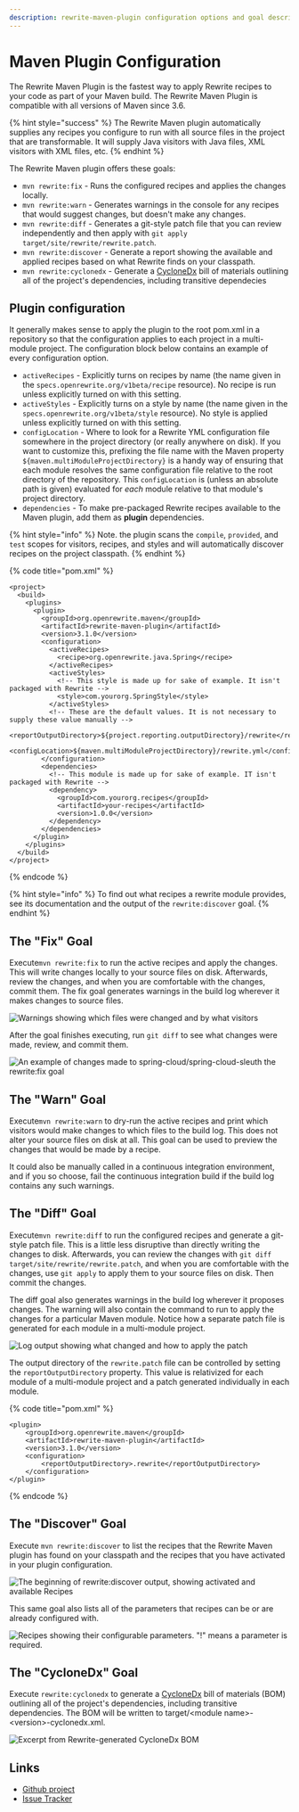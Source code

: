 ```yaml
---
description: rewrite-maven-plugin configuration options and goal descriptions
---
```


# Maven Plugin Configuration

The Rewrite Maven Plugin is the fastest way to apply Rewrite recipes to your code as part of your Maven build. The Rewrite Maven Plugin is compatible with all versions of Maven since 3.6.

{% hint style="success" %}
The Rewrite Maven plugin automatically supplies any recipes you configure to run with all source files in the project that are transformable. It will supply Java visitors with Java files, XML visitors with XML files, etc.
{% endhint %}

The Rewrite Maven plugin offers these goals:

* `mvn rewrite:fix` - Runs the configured recipes and applies the changes locally.
* `mvn rewrite:warn` - Generates warnings in the console for any recipes that would suggest changes, but doesn't make any changes.
* `mvn rewrite:diff` - Generates a git-style patch file that you can review independently and then apply with `git apply target/site/rewrite/rewrite.patch`.
* `mvn rewrite:discover` - Generate a report showing the available and applied recipes based on what Rewrite finds on your classpath.
* `mvn rewrite:cyclonedx` - Generate a [CycloneDx](https://cyclonedx.org/) bill of materials outlining all of the project's dependencies, including transitive dependecies

## Plugin configuration

It generally makes sense to apply the plugin to the root pom.xml in a repository so that the configuration applies to each project in a multi-module project. The configuration block below contains an example of every configuration option.

* `activeRecipes` - Explicitly turns on recipes by name \(the name given in the `specs.openrewrite.org/v1beta/recipe` resource\). No recipe is run unless explicitly turned on with this setting.
* `activeStyles` - Explicitly turns on a style by name \(the name given in the `specs.openrewrite.org/v1beta/style` resource\). No style is applied unless explicitly turned on with this setting.
* `configLocation` - Where to look for a Rewrite YML configuration file somewhere in the project directory \(or really anywhere on disk\). If you want to customize this, prefixing the file name with the Maven property `${maven.multiModuleProjectDirectory}` is a handy way of ensuring that each module resolves the same configuration file relative to the root directory of the repository. This `configLocation` is \(unless an absolute path is given\) evaluated for _each_ module relative to that module's project directory.
* `dependencies` - To make pre-packaged Rewrite recipes available to the Maven plugin, add them as **plugin** dependencies.  

{% hint style="info" %}
Note. the plugin scans the `compile`, `provided`, and `test` scopes for visitors, recipes, and styles and will automatically discover recipes on the project classpath.
{% endhint %}

{% code title="pom.xml" %}
```markup
<project>
  <build>
    <plugins>
      <plugin>
        <groupId>org.openrewrite.maven</groupId>
        <artifactId>rewrite-maven-plugin</artifactId>
        <version>3.1.0</version>
        <configuration>
          <activeRecipes>
            <recipe>org.openrewrite.java.Spring</recipe>
          </activeRecipes>
          <activeStyles>
            <!-- This style is made up for sake of example. It isn't packaged with Rewrite -->
            <style>com.yourorg.SpringStyle</style>
          </activeStyles>
          <!-- These are the default values. It is not necessary to supply these value manually --> 
          <reportOutputDirectory>${project.reporting.outputDirectory}/rewrite</reportOutputDirectory>
          <configLocation>${maven.multiModuleProjectDirectory}/rewrite.yml</configLocation>
        </configuration>
        <dependencies>
          <!-- This module is made up for sake of example. IT isn't packaged with Rewrite -->
          <dependency>
            <groupId>com.yourorg.recipes</groupId>
            <artifactId>your-recipes</artifactId>
            <version>1.0.0</version>
          </dependency>
        </dependencies>
      </plugin>
    </plugins>
  </build>
</project>
```
{% endcode %}

{% hint style="info" %}
To find out what recipes a rewrite module provides, see its documentation and the output of the `rewrite:discover` goal.
{% endhint %}

## The "Fix" Goal

Execute`mvn rewrite:fix` to run the active recipes and apply the changes. This will write changes locally to your source files on disk. Afterwards, review the changes, and when you are comfortable with the changes, commit them. The fix goal generates warnings in the build log wherever it makes changes to source files.

![Warnings showing which files were changed and by what visitors](../.gitbook/assets/image%20%285%29.png)

After the goal finishes executing, run `git diff` to see what changes were made, review, and commit them.

![An example of changes made to spring-cloud/spring-cloud-sleuth the rewrite:fix goal](../.gitbook/assets/image%20%287%29.png)

## The "Warn" Goal

Execute`mvn rewrite:warn` to dry-run the active recipes and print which visitors would make changes to which files to the build log. This does not alter your source files on disk at all. This goal can be used to preview the changes that would be made by a recipe.

It could also be manually called in a continuous integration environment, and if you so choose, fail the continuous integration build if the build log contains any such warnings.

## The "Diff" Goal

Execute`mvn rewrite:diff` to run the configured recipes and generate a git-style patch file. This is a little less disruptive than directly writing the changes to disk. Afterwards, you can review the changes with `git diff target/site/rewrite/rewrite.patch`, and when you are comfortable with the changes, use `git apply` to apply them to your source files on disk. Then commit the changes.

The diff goal also generates warnings in the build log wherever it proposes changes. The warning will also contain the command to run to apply the changes for a particular Maven module. Notice how a separate patch file is generated for each module in a multi-module project.

![Log output showing what changed and how to apply the patch](../.gitbook/assets/image%20%284%29.png)

The output directory of the `rewrite.patch` file can be controlled by setting the `reportOutputDirectory` property. This value is relativized for each module of a multi-module project and a patch generated individually in each module.

{% code title="pom.xml" %}
```markup
<plugin>
    <groupId>org.openrewrite.maven</groupId>
    <artifactId>rewrite-maven-plugin</artifactId>
    <version>3.1.0</version>
    <configuration>
        <reportOutputDirectory>.rewrite</reportOutputDirectory>
    </configuration>
</plugin>
```
{% endcode %}

## The "Discover" Goal

Execute `mvn rewrite:discover` to list the recipes that the Rewrite Maven plugin has found on your classpath and the recipes that you have activated in your plugin configuration.

![The beginning of rewrite:discover output, showing activated and available Recipes](../.gitbook/assets/image%20%2818%29.png)

This same goal also lists all of the parameters that recipes can be or are already configured with.

![Recipes showing their configurable parameters. &quot;!&quot; means a parameter is required.](../.gitbook/assets/image%20%2817%29.png)

## The "CycloneDx" Goal

Execute `rewrite:cyclonedx` to generate a [CycloneDx](https://cyclonedx.org/) bill of materials \(BOM\) outlining all of the project's dependencies, including transitive dependencies. The BOM will be written to target/&lt;module name&gt;-&lt;version&gt;-cyclonedx.xml. 

![Excerpt from Rewrite-generated CycloneDx BOM](../.gitbook/assets/image%20%2819%29.png)

## Links

* [Github project](https://github.com/openrewrite/rewrite-maven-plugin)
* [Issue Tracker](https://github.com/openrewrite/rewrite-maven-plugin/issues)

